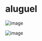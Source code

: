 # aluguel
![image](https://user-images.githubusercontent.com/98000564/206591296-8b5f9936-8f52-431b-b050-8c5699b46407.png)

![image](https://user-images.githubusercontent.com/98000564/206591365-bbca5232-1599-4480-ba02-d73ea080b095.png)
